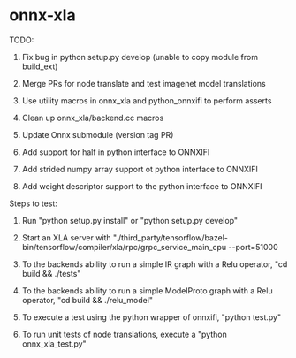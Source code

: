 # onnx-xla

TODO:

1. Fix bug in python setup.py develop (unable to copy module from build_ext)

2. Merge PRs for node translate and test imagenet model translations

3. Use utility macros in onnx_xla and python_onnxifi to perform asserts

4. Clean up onnx_xla/backend.cc macros

5. Update Onnx submodule (version tag PR)

6. Add support for half in python interface to ONNXIFI

7. Add strided numpy array support ot python interface to ONNXIFI

8. Add weight descriptor support to the python interface to ONNXIFI


Steps to test:

1. Run "python setup.py install" or "python setup.py develop"

2. Start an XLA server with "./third_party/tensorflow/bazel-bin/tensorflow/compiler/xla/rpc/grpc_service_main_cpu --port=51000

3. To the backends ability to run a simple IR graph with a Relu operator, "cd build && ./tests"

4. To the backends ability to run a simple ModelProto graph with a Relu operator, "cd build && ./relu_model" 

5. To execute a test using the python wrapper of onnxifi, "python test.py"

6. To run unit tests of node translations, execute a "python onnx_xla_test.py"

